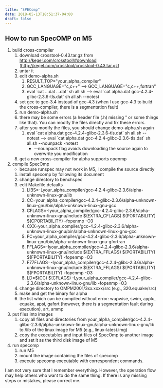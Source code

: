 ```yaml
---
title: "SPEComp"
date: 2018-05-13T18:51:37-04:00
draft: false
---
```

## How to run SpecOMP on M5

1.  build cross-compiler
    1.  download crosstool-0.43.tar.gz from
        <http://kegel.com/crosstool/#download>
        (http://kegel.com/crosstool/crosstool-0.43.tar.gz)
    2.  untar it
    3.  edit demo-alpha.sh
        1.  RESULT_TOP="your_alpha_compiler"
        2.  GCC_LANGUAGE="c,c++" --\> GCC_LANGUAGE="c,c++,fortran"
        3.  eval \`cat ...dat ...dat\` sh all.sh --\> eval \`cat
            alpha.dat gcc-4.2.4-glibc-2.3.6-tls.dat\` sh all.sh --notest
    4.  set gcc to gcc-3.4 instead of gcc-4.3 (when I use gcc-4.3 to
        build the cross-compiler, there is a segmentation fault)
    5.  run demo-alpha.sh
    6.  there may be some errors (a header file (.h) missing " or some
        things like that). You can modify the files directly and fix
        these errors.
    7.  after you modify the files, you should change demo-alpha.sh
        again
        1.  eval \`cat alpha.dat gcc-4.2.4-glibc-2.3.6-tls.dat\` sh
            all.sh --notest --\> eval \`cat alpha.dat
            gcc-4.2.4-glibc-2.3.6-tls.dat\` sh all.sh --nounpack -notest
              - \--nounpack flag avoids downloading the source again to
                overwrite you modification
    8.  get a new cross-compiler for alpha supports openmp
2.  compile SpecOmp
      - because runspec may not work in M5, I compile the source
        directly
    <!-- end list -->
    1.  install specomp by following its document
    2.  change directory to benchspec
    3.  edit
            Makefile.defaults
        1.  LIBS=-Lyour_alpha_compiler/gcc-4.2.4-glibc-2.3.6/alpha-unknown-linux-gnu/lib
        2.  CC=your_alpha_compiler/gcc-4.2.4-glibc-2.3.6/alpha-unknown-linux-gnu/bin/alpha-unknown-linux-gnu-gcc
        3.  CFLAGS=-Iyour_alpha_compiler/gcc-4.2.4-glibc-2.3.6/alpha-unknown-linux-gnu/include
            $(EXTRA_CFLAGS) $(PORTABILITY) $(CPORTABILITY) -fopenmp
            -O3
        4.  CXX=your_alpha_compiler/gcc-4.2.4-glibc-2.3.6/alpha-unknown-linux-gnu/bin/alpha-unknown-linux-gnu-gcc
        5.  FC=your_alpha_compiler/gcc-4.2.4-glibc-2.3.6/alpha-unknown-linux-gnu/bin/alpha-unknown-linux-gnu-gfortran
        6.  FFLAGS=-Iyour_alpha_compiler/gcc-4.2.4-glibc-2.3.6/alpha-unknown-linux-gnu/include
            $(EXTRA_FFLAGS) $(PORTABILITY) $(FPORTABILITY) -fopenmp
            -O3
        7.  F77FLAGS=-Iyour_alpha_compiler/gcc-4.2.4-glibc-2.3.6/alpha-unknown-linux-gnu/include
            $(EXTRA_FFLAGS) $(PORTABILITY) $(FPORTABILITY) -fopenmp -O3
        8.  LD=$(CC) $(CFLAGS)
            -Lyour_alpha_compiler/gcc-4.2.4-glibc-2.3.6/alpha-unknown-linux-gnu/lib
            -fopenmp -O3
    4.  change directory to OMPM2001/3xx.xxxx/src (e.g., 320.equake/src)
    5.  make and get the binary for alpha
    6.  the list which can be compiled without error: wupwise, swim,
        applu, equake, apsi, gafort (however, there is a segmentation
        fault during execution), art, ammp
3.  put files into images
    1.  copy all files and directories from
        your_alpha_compiler/gcc-4.2.4-glibc-2.3.6/alpha-unknown-linux-gnu/alpha-unknown-linux-gnu/lib
        to /lib of the linux image for M5 (e.g., linux-latest.img)
    2.  copy the executables and input files of SpecOmp to another image
        and set it as the third disk image of M5
4.  run specomp
    1.  run M5
    2.  mount the image containing the files of specomp
    3.  execute specomp executable with correspondent commands.

I am not very sure that I remember everything. However, the operation
flow may help others who want to do the same thing. If there is any
missing steps or mistakes, please correct me.
